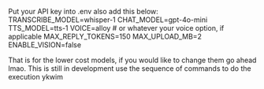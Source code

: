 Put your API key into .env
also add this below:
TRANSCRIBE_MODEL=whisper-1
CHAT_MODEL=gpt-4o-mini
TTS_MODEL=tts-1
VOICE=alloy   # or whatever your voice option, if applicable
MAX_REPLY_TOKENS=150
MAX_UPLOAD_MB=2
ENABLE_VISION=false


That is for the lower cost models, if you would like to change them go ahead lmao.
This is still in development
use the sequence of commands to do the execution ykwim
